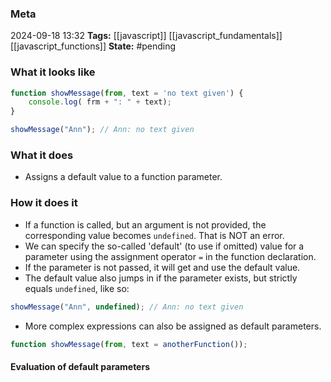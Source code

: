 ### Meta
2024-09-18 13:32
**Tags:** [[javascript]] [[javascript_fundamentals]] [[javascript_functions]]
**State:** #pending 

### What it looks like
```JavaScript title:app.js
function showMessage(from, text = 'no text given') {
	console.log( frm + ": " + text);
}

showMessage("Ann"); // Ann: no text given
```

### What it does
- Assigns a default value to a function parameter.

### How it does it
- If a function is called, but an argument is not provided, the corresponding value becomes `undefined`. That is NOT an error.
- We can specify the so-called 'default' (to use if omitted) value for a parameter using the assignment operator `=` in the function declaration.
- If the parameter is not passed, it will get and use the default value.
- The default value also jumps in if the parameter exists, but strictly equals `undefined`, like so:

```JavaScript title:app.js
showMessage("Ann", undefined); // Ann: no text given
```

- More complex expressions can also be assigned as default parameters.

```JavaScript title:app.js
function showMessage(from, text = anotherFunction());
```

#### Evaluation of default parameters
